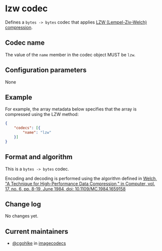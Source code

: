 # lzw codec

Defines a `bytes -> bytes` codec that applies [LZW (Lempel-Ziv-Welch) compression](https://ieeexplore.ieee.org/document/1659158).

## Codec name

The value of the `name` member in the codec object MUST be `lzw`.

## Configuration parameters

None

## Example

For example, the array metadata below specifies that the array is compressed using the LZW method:

```json
{
    "codecs": [{
        "name": "lzw"
    }]
}
```

## Format and algorithm

This is a `bytes -> bytes` codec.

Encoding and decoding is performed using the algorithm defined in [Welch, "A Technique for High-Performance Data Compression," in Computer, vol. 17, no. 6, pp. 8-19, June 1984, doi: 10.1109/MC.1984.1659158](https://ieeexplore.ieee.org/document/1659158)

## Change log

No changes yet.

## Current maintainers

* [@cgohlke](https://github.com/cgohlke) in [imagecodecs](https://github.com/cgohlke/imagecodecs)
